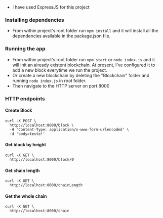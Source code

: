 * I have used ExpressJS for this project

### Installing dependencies

* From within project's root folder run `npm install` and it will install all the dependencies available in the package.json file.

### Running the app

* From within project's root folder run `npm start` or `node index.js` and it will init an already existent blockchain. At present, I've configured it to add a new block everytime we run the project.
* Or create a new blockchain by deleting the "Blockchain" folder and running `node index.js` in root folder.
* Then navigate to the HTTP server on port 8000

### HTTP endpoints

#### Create Block
```
curl -X POST \
  http://localhost:8000/block \
  -H 'Content-Type: application/x-www-form-urlencoded' \
  -d 'body=teste!'
```

#### Get block by height
```
curl -X GET \
  http://localhost:8000/block/0
```

#### Get chain length
```
curl -X GET \
  http://localhost:8000/chainLength
```

#### Get the whole chain
```
curl -X GET \
  http://localhost:8000/chain
```
